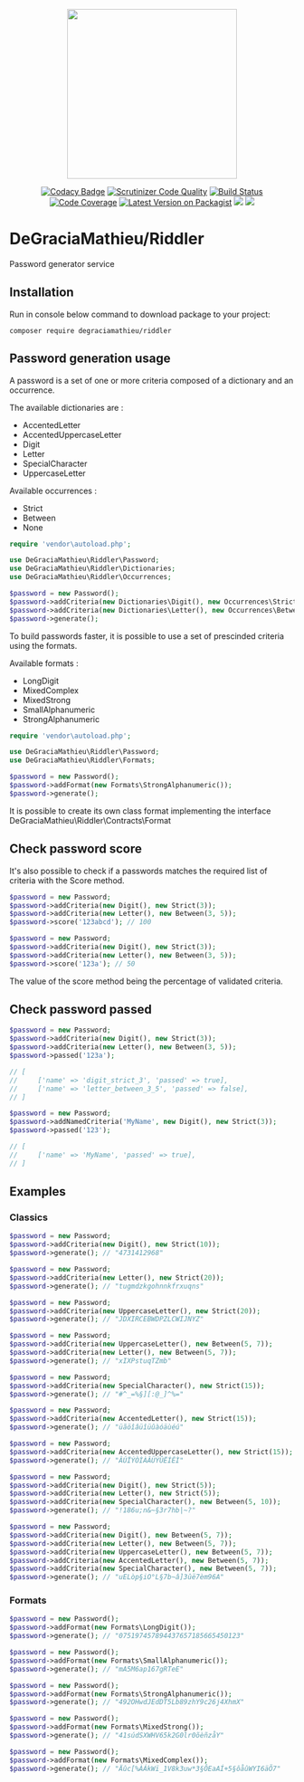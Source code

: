 <p align="center">
<img src="https://i62.servimg.com/u/f62/11/13/61/32/riddle10.png" width="300">
</p>
<p align="center">
<a href="https://www.codacy.com/app/DeGraciaMathieu/Riddler?utm_source=github.com&amp;utm_medium=referral&amp;utm_content=DeGraciaMathieu/Riddler&amp;utm_campaign=Badge_Grade"><img src="https://api.codacy.com/project/badge/Grade/d662a4fa526a4a709d3ad1991cba2533" alt="Codacy Badge"></a>
<a href="https://scrutinizer-ci.com/g/degraciamathieu/riddler/?branch=master"><img src="https://scrutinizer-ci.com/g/DeGraciaMathieu/Riddler/badges/quality-score.png?b=master" alt="Scrutinizer Code Quality"></a>
<a href="https://scrutinizer-ci.com/g/DeGraciaMathieu/Riddler/build-status/master"><img src="https://scrutinizer-ci.com/g/DeGraciaMathieu/Riddler/badges/build.png?b=master" alt="Build Status"></a>
<a href="https://scrutinizer-ci.com/g/DeGraciaMathieu/Riddler/?branch=master"><img src="https://scrutinizer-ci.com/g/DeGraciaMathieu/Riddler/badges/coverage.png?b=master" alt="Code Coverage"></a>
<a href="https://packagist.org/packages/degraciamathieu/riddler"><img src="https://img.shields.io/packagist/v/degraciamathieu/riddler.svg?style=flat-square" alt="Latest Version on Packagist"></a>
<a href='https://packagist.org/packages/degraciamathieu/riddler'><img src='https://img.shields.io/packagist/dt/degraciamathieu/riddler.svg?style=flat-square' /></a>
<a href="https://codeclimate.com/github/DeGraciaMathieu/Riddler/maintainability"><img src="https://api.codeclimate.com/v1/badges/306a5feb592e960c6d3e/maintainability" /></a>
</p>


# DeGraciaMathieu/Riddler

Password generator service
 
## Installation
 
Run in console below command to download package to your project:

```
composer require degraciamathieu/riddler
```
## Password generation usage
 
A password is a set of one or more criteria composed of a dictionary and an occurrence. 

The available dictionaries are :
* AccentedLetter 
* AccentedUppercaseLetter
* Digit
* Letter
* SpecialCharacter
* UppercaseLetter

Available occurrences :
* Strict
* Between
* None

```php
require 'vendor\autoload.php';

use DeGraciaMathieu\Riddler\Password;
use DeGraciaMathieu\Riddler\Dictionaries;
use DeGraciaMathieu\Riddler\Occurrences;

$password = new Password();
$password->addCriteria(new Dictionaries\Digit(), new Occurrences\Strict(5));
$password->addCriteria(new Dictionaries\Letter(), new Occurrences\Between(3, 6));
$password->generate();
```

To build passwords faster, it is possible to use a set of prescinded criteria using the formats.

Available formats :
* LongDigit
* MixedComplex
* MixedStrong
* SmallAlphanumeric
* StrongAlphanumeric

```php
require 'vendor\autoload.php';

use DeGraciaMathieu\Riddler\Password;
use DeGraciaMathieu\Riddler\Formats;

$password = new Password();
$password->addFormat(new Formats\StrongAlphanumeric());
$password->generate();
```

It is possible to create its own class format implementing the interface DeGraciaMathieu\Riddler\Contracts\Format

## Check password score

It's also possible to check if a passwords matches the required list of criteria with the Score method. 

```php
$password = new Password;
$password->addCriteria(new Digit(), new Strict(3));
$password->addCriteria(new Letter(), new Between(3, 5));
$password->score('123abcd'); // 100

$password = new Password;
$password->addCriteria(new Digit(), new Strict(3));
$password->addCriteria(new Letter(), new Between(3, 5));
$password->score('123a'); // 50
```
The value of the score method being the percentage of validated criteria.

## Check password passed

```php
$password = new Password;
$password->addCriteria(new Digit(), new Strict(3));
$password->addCriteria(new Letter(), new Between(3, 5));
$password->passed('123a');

// [
//     ['name' => 'digit_strict_3', 'passed' => true],
//     ['name' => 'letter_between_3_5', 'passed' => false],
// ]
```

```php
$password = new Password;
$password->addNamedCriteria('MyName', new Digit(), new Strict(3));
$password->passed('123');

// [
//     ['name' => 'MyName', 'passed' => true],
// ]
```

## Examples
### Classics

```php
$password = new Password;
$password->addCriteria(new Digit(), new Strict(10));
$password->generate(); // "4731412968"

$password = new Password;
$password->addCriteria(new Letter(), new Strict(20));
$password->generate(); // "tugmdzkgohnnkfrxuqns"

$password = new Password;
$password->addCriteria(new UppercaseLetter(), new Strict(20));
$password->generate(); // "JDXIRCEBWDPZLCWIJNYZ"

$password = new Password;
$password->addCriteria(new UppercaseLetter(), new Between(5, 7));
$password->addCriteria(new Letter(), new Between(5, 7));
$password->generate(); // "xIXPstuqTZmb"

$password = new Password;
$password->addCriteria(new SpecialCharacter(), new Strict(15));
$password->generate(); // "#^_=%§][:@_]^%="

$password = new Password;
$password->addCriteria(new AccentedLetter(), new Strict(15));
$password->generate(); // "üãöîâüîüûàóäùéú"

$password = new Password;
$password->addCriteria(new AccentedUppercaseLetter(), new Strict(15));
$password->generate(); // "ÂÚÏÝÒÌÀÂÜÝÛËÍÊÌ"

$password = new Password;
$password->addCriteria(new Digit(), new Strict(5));
$password->addCriteria(new Letter(), new Strict(5));
$password->addCriteria(new SpecialCharacter(), new Between(5, 10));
$password->generate(); // "!186u;n&~§3r7hb|~?"

$password = new Password;
$password->addCriteria(new Digit(), new Between(5, 7));
$password->addCriteria(new Letter(), new Between(5, 7));
$password->addCriteria(new UppercaseLetter(), new Between(5, 7));
$password->addCriteria(new AccentedLetter(), new Between(5, 7));
$password->addCriteria(new SpecialCharacter(), new Between(5, 7));
$password->generate(); // "uELòp§iO°L§7b~â]3ûë7èm96A"
```

### Formats

```php
$password = new Password();
$password->addFormat(new Formats\LongDigit());
$password->generate(); // "075197457894437657185665450123"

$password = new Password();
$password->addFormat(new Formats\SmallAlphanumeric());
$password->generate(); // "mA5M6ap167gRTeE"

$password = new Password();
$password->addFormat(new Formats\StrongAlphanumeric());
$password->generate(); // "492OHwdJEdDT5Lb89zhY9c26j4XhmX"

$password = new Password();
$password->addFormat(new Formats\MixedStrong());
$password->generate(); // "41súdSXWHV65k2G0lr0õèñzåY"

$password = new Password();
$password->addFormat(new Formats\MixedComplex());
$password->generate(); // "Äûc[%ÀÁkWï_1V8k3uw*3§ÔEaAÍ+5§ôåûWYI6äÕ7"
```
